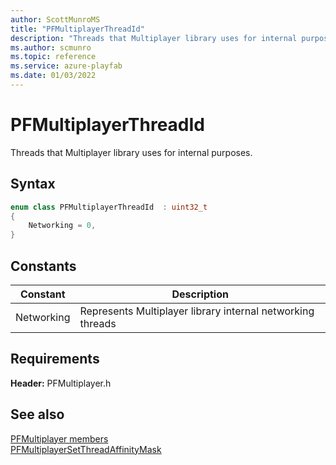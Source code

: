 ```yaml
---
author: ScottMunroMS
title: "PFMultiplayerThreadId"
description: "Threads that Multiplayer library uses for internal purposes."
ms.author: scmunro
ms.topic: reference
ms.service: azure-playfab
ms.date: 01/03/2022
---
```


# PFMultiplayerThreadId  

Threads that Multiplayer library uses for internal purposes.    

## Syntax  
  
```cpp
enum class PFMultiplayerThreadId  : uint32_t  
{  
    Networking = 0,  
}  
```  
  
## Constants  
  
| Constant | Description |
| --- | --- |
| Networking | Represents Multiplayer library internal networking threads |  
  
  
## Requirements  
  
**Header:** PFMultiplayer.h
  
## See also  
[PFMultiplayer members](../pfmultiplayer_members.md)  
[PFMultiplayerSetThreadAffinityMask](../functions/pfmultiplayersetthreadaffinitymask.md)
  
  
